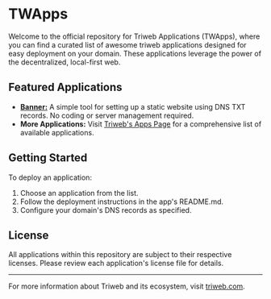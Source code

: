 # TWApps

Welcome to the official repository for Triweb Applications (TWApps), where you can find a curated list of awesome triweb applications designed for easy deployment on your domain. These applications leverage the power of the decentralized, local-first web. 

## Featured Applications

- [**Banner:**](https://github.com/triweb/triweb-apps-banner/) A simple tool for setting up a static website using DNS TXT records. No coding or server management required.
- **More Applications:** Visit [Triweb's Apps Page](https://triweb.com/apps/) for a comprehensive list of available applications.

## Getting Started

To deploy an application:
1. Choose an application from the list.
2. Follow the deployment instructions in the app's README.md.
3. Configure your domain's DNS records as specified.

[//]: # (## Support and Community)

[//]: # ()
[//]: # (Join the Triweb community for support, to share feedback, and to connect with other users. Visit our [support page]&#40;https://triweb.com/support&#41; for more information.)

## License

All applications within this repository are subject to their respective licenses. Please review each application's license file for details.

---

For more information about Triweb and its ecosystem, visit [triweb.com](https://triweb.com/).


